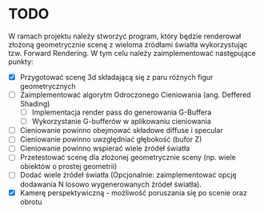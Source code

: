 # TODO

W ramach projektu należy stworzyć program, który będzie renderował złożoną geometrycznie scenę z wieloma źródłami światła wykorzystując tzw. Forward Rendering.
W tym celu należy zaimplementować następujące punkty:

- [x] Przygotować scenę 3d składającą się z paru różnych figur geometrycznych
- [ ] Zaimplementować algorytm Odroczonego Cieniowania (ang. Deffered Shading)
  - [ ] Implementacja render pass do generowania G-Buffera
  - [ ] Wykorzystanie G-bufferów w aplikowaniu cieniowania
- [ ] Cieniowanie powinno obejmować składowe diffuse i specular
- [ ] Cieniowanie powinno uwzględniać głębokość (bufor Z)
- [ ] Cieniowanie powinno wspierać wiele źródeł światła
- [ ] Przetestować scenę dla złożonej geometrycznie sceny (np. wiele obiektów o prostej geometrii)
- [ ] Dodać wiele źródeł światła (Opcjonalnie: zaimplementować opcję dodawania N losowo wygenerowanych źródeł światła).
- [x] Kamerę perspektywiczną - możliwość poruszania się po scenie oraz obrotu
